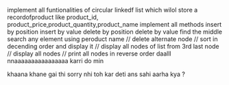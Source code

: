implement all funtionalities of circular linkedf list which wilol store a recordofproduct like product_id,
product_price,product_quantity,product_name
implement all methods 
insert by position 
insert by value 
delete by position 
delete by value 
find the middle 
 search any element using peroduct name 
//   delete alternate node 
//   sort in decending order and display it 
//   display all nodes of list from 3rd last node
//   display all nodes 
//   print all nodes in reverse order
daalll nnaaaaaaaaaaaaaaaa
 karri do min

khaana khane gai thi sorry nhi toh kar deti
ans sahi aarha kya ?

















